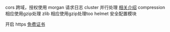 cors                        跨域，授权使用
morgan                      请求日志
cluster                     并行处理       [相关介绍](http://www.tuicool.com/articles/Z3MFrmY)
compression                 相应使用gzip处理
zlib                        相应使用gzip处理too
helmet                      安全配置模块


开启 https [免费证书](http://www.ruanyifeng.com/blog/2016/08/migrate-from-http-to-https.html)
